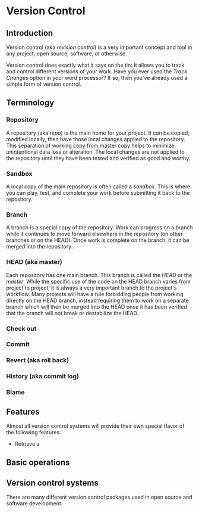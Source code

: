# Version Control

## Introduction

Version control (aka _revision control_) is a very important concept and tool in any project, open source, software, or otherwise.

Version control does exactly what it says on the tin: It allows you to track and control different versions of your work. Have you ever used the _Track Changes_ option in your word processor? If so, then you've already used a simple form of version control.

## Terminology

### Repository

A repository (aka _repo_) is the main home for your project. It can be copied, modified locally, then have those local changes applied to the repository. This separation of working copy from master copy helps to minimize unintentional data loss or alteration. The local changes are not applied to the repository until they have been tested and verified as good and worthy.

### Sandbox

A local copy of the main repository is often called a _sandbox_. This is where you can play, test, and complete your work before submitting it back to the repository.

### Branch

A branch is a special copy of the repository. Work can progress on a branch while it continues to move forward elsewhere in the repository (on other branches or on the HEAD). Once work is complete on the branch, it can be merged into the repository.

### HEAD (aka master)

Each repository has one main branch. This branch is called the _HEAD_ or the _master_. While the specific use of the code on the HEAD branch varies from project to project, it is always a very important branch to the project's workflow. Many projects will have a rule forbidding people from working directly on the HEAD branch, instead requiring them to work on a separate branch which will then be merged into the HEAD once it has been verified that the branch will not break or destabilize the HEAD.

### Check out

### Commit

### Revert (aka roll back)

### History (aka commit log)

### Blame

## Features

Almost all version control systems will provide their own special flavor of the following features:

* Retrieve a 

## Basic operations

## Version control systems

There are many different version control packages used in open source and software development.
